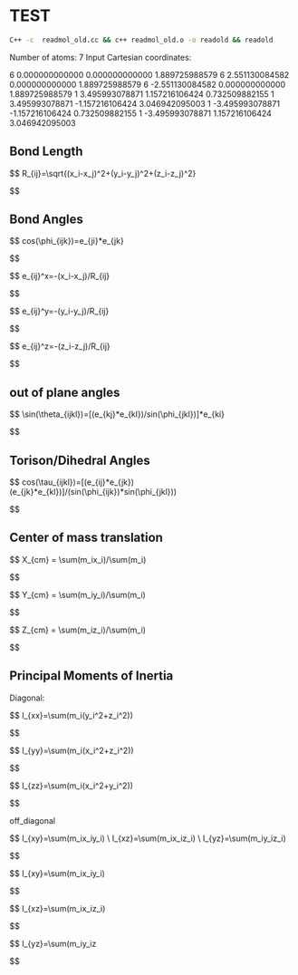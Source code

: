 # TEST

```sh
C++ -c  readmol_old.cc && c++ readmol_old.o -o readold && readold
```

Number of atoms: 7
Input Cartesian coordinates:

6       0.000000000000       0.000000000000       1.889725988579
6       2.551130084582       0.000000000000       1.889725988579
6      -2.551130084582       0.000000000000       1.889725988579
1       3.495993078871       1.157216106424       0.732509882155
1       3.495993078871      -1.157216106424       3.046942095003
1      -3.495993078871      -1.157216106424       0.732509882155
1      -3.495993078871       1.157216106424       3.046942095003

## Bond Length

$$
R_{ij}=\sqrt{(x_i-x_j)^2+(y_i-y_j)^2+(z_i-z_j)^2}

$$

## Bond Angles

$$
cos(\phi_{ijk})=e_{ji}*e_{jk}

$$

$$
e_{ij}^x=-(x_i-x_j)/R_{ij}

$$

$$
e_{ij}^y=-(y_i-y_j)/R_{ij}

$$

$$
e_{ij}^z=-(z_i-z_j)/R_{ij}

$$

## out of plane angles

$$
\sin(\theta_{ijkl})=[(e_{kj}*e_{kl})/sin(\phi_{jkl})]*e_{ki}

$$

## Torison/Dihedral Angles

$$
cos(\tau_{ijkl})=[(e_{ij}*e_{jk})(e_{jk}*e_{kl})]/(sin(\phi_{ijk})*sin(\phi_{jkl}))

$$

## Center of mass translation

$$
X_{cm} = \sum(m_ix_i)/\sum(m_i)

$$

$$
Y_{cm} = \sum(m_iy_i)/\sum(m_i)

$$

$$
Z_{cm} = \sum(m_iz_i)/\sum(m_i)

$$

## Principal Moments of Inertia

Diagonal:

$$
I_{xx}=\sum(m_i(y_i^2+z_i^2))

$$

$$
I_{yy}=\sum(m_i(x_i^2+z_i^2))

$$

$$
I_{zz}=\sum(m_i(x_i^2+y_i^2))

$$

off_diagonal

$$
I_{xy}=\sum(m_ix_iy_i) \\
I_{xz}=\sum(m_ix_iz_i) \\
I_{yz}=\sum(m_iy_iz_i)

$$

$$
I_{xy}=\sum(m_ix_iy_i)

$$

$$
I_{xz}=\sum(m_ix_iz_i)

$$

$$
I_{yz}=\sum(m_iy_iz

$$
